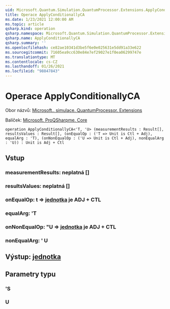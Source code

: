 ```yaml
---
uid: Microsoft.Quantum.Simulation.QuantumProcessor.Extensions.ApplyConditionallyCA
title: Operace ApplyConditionallyCA
ms.date: 1/23/2021 12:00:00 AM
ms.topic: article
qsharp.kind: operation
qsharp.namespace: Microsoft.Quantum.Simulation.QuantumProcessor.Extensions
qsharp.name: ApplyConditionallyCA
qsharp.summary: ''
ms.openlocfilehash: ce82ae10341d3be5f6e0e025631e5dd91a33e622
ms.sourcegitcommit: 71605ea9cc630e84e7ef29027e1f0ea06299747e
ms.translationtype: MT
ms.contentlocale: cs-CZ
ms.lasthandoff: 01/26/2021
ms.locfileid: "98847843"
---
```

# <a name="applyconditionallyca-operation"></a>Operace ApplyConditionallyCA

Obor názvů: [Microsoft.. simulace. QuantumProcessor. Extensions](xref:Microsoft.Quantum.Simulation.QuantumProcessor.Extensions)

Balíček: [Microsoft. ProQSharpme. Core](https://nuget.org/packages/Microsoft.Quantum.QSharp.Core)




```qsharp
operation ApplyConditionallyCA<'T, 'U> (measurementResults : Result[], resultsValues : Result[], (onEqualOp : ('T => Unit is Ctl + Adj), equalArg : 'T), (onNonEqualOp : ('U => Unit is Ctl + Adj), nonEqualArg : 'U)) : Unit is Adj + Ctl
```


## <a name="input"></a>Vstup

### <a name="measurementresults--__invalidresult__"></a>measurementResults: __neplatná <Result>__[]




### <a name="resultsvalues--__invalidresult__"></a>resultsValues: __neplatná <Result>__[]




### <a name="onequalop--t--unit--is-adj--ctl"></a>onEqualOp: t => [jednotka](xref:microsoft.quantum.lang-ref.unit)  je ADJ + CTL




### <a name="equalarg--t"></a>equalArg: 'T




### <a name="onnonequalop--u--unit--is-adj--ctl"></a>onNonEqualOp: "U => [jednotka](xref:microsoft.quantum.lang-ref.unit)  je ADJ + CTL




### <a name="nonequalarg--u"></a>nonEqualArg: ' U





## <a name="output--unit"></a>Výstup: [jednotka](xref:microsoft.quantum.lang-ref.unit)



## <a name="type-parameters"></a>Parametry typu

### <a name="t"></a>'S


### <a name="u"></a>U

